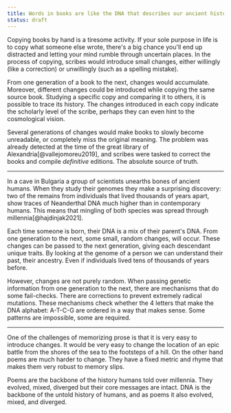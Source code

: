 ```yaml
---
title: Words in books are like the DNA that describes our ancient history
status: draft
---
```

Copying books by hand is a tiresome activity. If your sole purpose in life is to copy what someone else wrote, there's a big chance you'll end up distracted and letting your mind rumble through uncertain places. In the process of copying, scribes would introduce small changes, either willingly (like a correction) or unwillingly (such as a spelling mistake). 

From one generation of a book to the next, changes would accumulate. Moreover, different changes could be introduced while copying the same source book. Studying a specific copy and comparing it to others, it is possible to trace its history. The changes introduced in each copy indicate the scholarly level of the scribe, perhaps they can even hint to the cosmological vision. 

Several generations of changes would make books to slowly become unreadable, or completely miss the original meaning. The problem was already detected at the time of the great library of Alexandria[@vallejomoreu2019], and scribes were tasked to correct the books and compile *definitive* editions. The absolute source of truth. 

***

In a cave in Bulgaria a group of scientists unearths bones of ancient humans. When they study their genomes they make a surprising discovery: two of the remains from individuals that lived thousands of years apart, show traces of Neanderthal DNA much higher than in contemporary humans. This means that mingling of both species was spread through millennia[@hajdinjak2021]. 

Each time someone is born, their DNA is a mix of their parent's DNA. From one generation to the next, some small, random changes, will occur. These changes can be passed to the next generation, giving each descendant unique traits. By looking at the genome of a person we can understand their past, their ancestry. Even if individuals lived tens of thousands of years before. 

However, changes are not purely random. When passing genetic information from one generation to the next, there are mechanisms that do some fail-checks. There are corrections to prevent extremely radical mutations. These mechanisms check whether the 4 letters that make the DNA alphabet: A-T-C-G are ordered in a way that makes sense. Some patterns are impossible, some are required. 

***

One of the challenges of memorizing prose is that it is very easy to introduce changes. It would be very easy to change the location of an epic battle from the shores of the sea to the footsteps of a hill. On the other hand poems are much harder to change. They have a fixed metric and rhyme that makes them very robust to memory slips. 

Poems are the backbone of the history humans told over millennia. They evolved, mixed, diverged but their core messages are intact. DNA is the backbone of the untold history of humans, and as poems it also evolved, mixed, and diverged. 